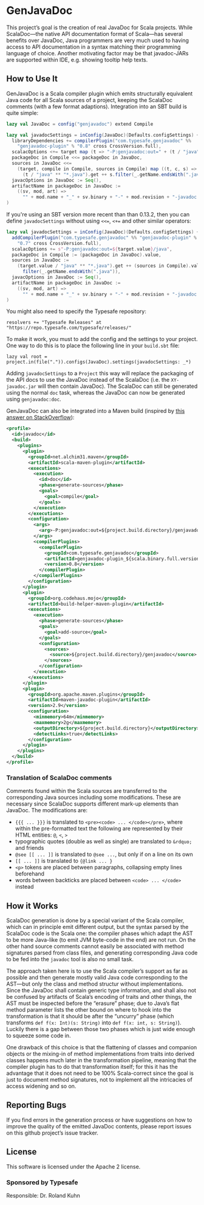 # GenJavaDoc

This project’s goal is the creation of real JavaDoc for Scala projects. While ScalaDoc—the native API documentation format of Scala—has several benefits over JavaDoc, Java programmers are very much used to having access to API documentation in a syntax matching their programming language of choice. Another motivating factor may be that javadoc-JARs are supported within IDE, e.g. showing tooltip help texts.

## How to Use It

GenJavaDoc is a Scala compiler plugin which emits structurally equivalent Java code for all Scala sources of a project, keeping the ScalaDoc comments (with a few format adaptions). Integration into an SBT build is quite simple:

~~~ scala
lazy val JavaDoc = config("genjavadoc") extend Compile

lazy val javadocSettings = inConfig(JavaDoc)(Defaults.configSettings) ++ Seq(
  libraryDependencies += compilerPlugin("com.typesafe.genjavadoc" %%
    "genjavadoc-plugin" % "0.8" cross CrossVersion.full),
  scalacOptions <+= target map (t => "-P:genjavadoc:out=" + (t / "java")),
  packageDoc in Compile <<= packageDoc in JavaDoc,
  sources in JavaDoc <<=
    (target, compile in Compile, sources in Compile) map ((t, c, s) =>
      (t / "java" ** "*.java").get ++ s.filter(_.getName.endsWith(".java"))),
  javacOptions in JavaDoc := Seq(),
  artifactName in packageDoc in JavaDoc :=
    ((sv, mod, art) =>
      "" + mod.name + "_" + sv.binary + "-" + mod.revision + "-javadoc.jar")
)
~~~

If you're using an SBT version more recent than than 0.13.2, then you
can define `javadocSettings` without using `<<=`, `<+=` and other
similar operators:

~~~ scala
lazy val javadocSettings = inConfig(JavaDoc)(Defaults.configSettings) ++ Seq(
  addCompilerPlugin("com.typesafe.genjavadoc" %% "genjavadoc-plugin" %
    "0.7" cross CrossVersion.full),
  scalacOptions += s"-P:genjavadoc:out=${target.value}/java",
  packageDoc in Compile := (packageDoc in JavaDoc).value,
  sources in JavaDoc := 
    (target.value / "java" ** "*.java").get ++ (sources in Compile).value.
      filter(_.getName.endsWith(".java")),
  javacOptions in JavaDoc := Seq(),
  artifactName in packageDoc in JavaDoc :=
    ((sv, mod, art) =>
      "" + mod.name + "_" + sv.binary + "-" + mod.revision + "-javadoc.jar")
)
~~~

You might also need to specify the Typesafe repository:

    resolvers += "Typesafe Releases" at "https://repo.typesafe.com/typesafe/releases/"

To make it work, you must to add the config and the settings to your
project.  One way to do this is to place the following line in your
`build.sbt` file:

    lazy val root = project.in(file(".")).configs(JavaDoc).settings(javadocSettings: _*)

Adding `javadocSettings` to a `Project` this way will replace the
packaging of the API docs to use the JavaDoc instead of the ScalaDoc
(i.e. the `XY-javadoc.jar` will then contain JavaDoc). The ScalaDoc
can still be generated using the normal `doc` task, whereas the
JavaDoc can now be generated using `genjavadoc:doc`.

GenJavaDoc can also be integrated into a Maven build (inspired by [this answer on StackOverflow](http://stackoverflow.com/questions/12301620/how-to-generate-an-aggregated-scaladoc-for-a-maven-site/16288487#16288487)):

~~~ xml
<profile>
  <id>javadoc</id>
  <build>
    <plugins>
      <plugin>
        <groupId>net.alchim31.maven</groupId>
        <artifactId>scala-maven-plugin</artifactId>
        <executions>
          <execution>
            <id>doc</id>
            <phase>generate-sources</phase>
            <goals>
              <goal>compile</goal>
            </goals>
          </execution>
        </executions>
        <configuration>
          <args>
            <arg>-P:genjavadoc:out=${project.build.directory}/genjavadoc</arg>
          </args>
          <compilerPlugins>
            <compilerPlugin>
              <groupId>com.typesafe.genjavadoc</groupId>
              <artifactId>genjavadoc-plugin_${scala.binary.full.version}</artifactId>
              <version>0.8</version>
            </compilerPlugin>
          </compilerPlugins>
        </configuration>
      </plugin>
      <plugin>
        <groupId>org.codehaus.mojo</groupId>
        <artifactId>build-helper-maven-plugin</artifactId>
        <executions>
          <execution>
            <phase>generate-sources</phase>
            <goals>
              <goal>add-source</goal>
            </goals>
            <configuration>
              <sources>
                <source>${project.build.directory}/genjavadoc</source>
              </sources>
            </configuration>
          </execution>
        </executions>
      </plugin>
      <plugin>
        <groupId>org.apache.maven.plugins</groupId>
        <artifactId>maven-javadoc-plugin</artifactId>
        <version>2.9</version>
        <configuration>
          <minmemory>64m</minmemory>
          <maxmemory>2g</maxmemory>
          <outputDirectory>${project.build.directory}</outputDirectory>
          <detectLinks>true</detectLinks>
        </configuration>
      </plugin>
    </plugins>
  </build>
</profile>
~~~

### Translation of ScalaDoc comments

Comments found within the Scala sources are transferred to the corresponding Java sources including some modifications. These are necessary since ScalaDoc supports different mark-up elements than JavaDoc. The modifications are:

 * `{{{ ... }}}` is translated to `<pre><code> ... </code></pre>`, where within the pre-formatted text the following are represented by their HTML entities: `@`, `<`, `>`
 * typographic quotes (double as well as single) are translated to `&rdquo;` and friends
 * `@see [[ ... ]]` is translated to `@see ...`, but only if on a line on its own
 * `[[ ... ]]` is translated to `{@link ... }`
 * `<p>` tokens are placed between paragraphs, collapsing empty lines beforehand
 * words between backticks are placed between `<code> ... </code>` instead

## How it Works

ScalaDoc generation is done by a special variant of the Scala compiler, which can in principle emit different output, but the syntax parsed by the ScalaDoc code is the Scala one: the compiler phases which adapt the AST to be more Java-like (to emit JVM byte-code in the end) are not run. On the other hand source comments cannot easily be associated with method signatures parsed from class files, and generating corresponding Java code to be fed into the `javadoc` tool is also no small task.

The approach taken here is to use the Scala compiler’s support as far as possible and then generate mostly valid Java code corresponding to the AST—but only the class and method structur without implementations. Since the JavaDoc shall contain generic type information, and shall also not be confused by artifacts of Scala’s encoding of traits and other things, the AST must be inspected before the “erasure” phase; due to Java’s flat method parameter lists the other bound on where to hook into the transformation is that it should be after the “uncurry” phase (which transforms `def f(x: Int)(s: String)` into `def f(x: int, s: String)`). Luckily there is a gap between those two phases which is just wide enough to squeeze some code in.

One drawback of this choice is that the flattening of classes and companion objects or the mixing-in of method implementations from traits into derived classes happens much later in the transformation pipeline, meaning that the compiler plugin has to do that transformation itself; for this it has the advantage that it does not need to be 100% Scala-correct since the goal is just to document method signatures, not to implement all the intricacies of access widening and so on.

## Reporting Bugs

If you find errors in the generation process or have suggestions on how to improve the quality of the emitted JavaDoc contents, please report issues on this github project’s issue tracker.

## License

This software is licensed under the Apache 2 license.

### Sponsored by Typesafe

Responsible: Dr. Roland Kuhn
